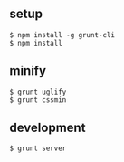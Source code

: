 ## setup

```
$ npm install -g grunt-cli
$ npm install
```

## minify

```
$ grunt uglify
$ grunt cssmin
```

## development

```
$ grunt server
```

